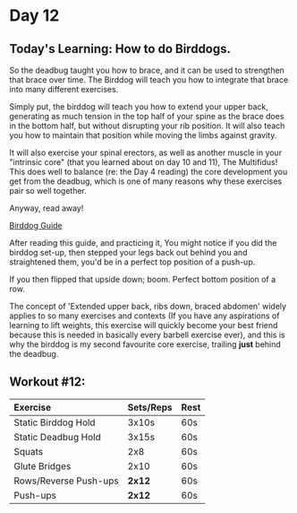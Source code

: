 # Day 12

## Today's Learning: How to do Birddogs.

So the deadbug taught you how to brace, and it can be used to strengthen that brace over time. The Birddog will teach you how to integrate that brace into many different exercises.

Simply put, the birddog will teach you how to extend your upper back, generating as much tension in the top half of your spine as the brace does in the bottom half, but without disrupting your rib position. It will also teach you how to maintain that position while moving the limbs against gravity.

It will also exercise your spinal erectors, as well as another muscle in your "intrinsic core" (that you learned about on day 10 and 11), The Multifidus! This does well to balance (re: the Day 4 reading) the core development you get from the deadbug, which is one of many reasons why these exercises pair so well together.

Anyway, read away!

[Birddog Guide](https://www.nick-e.com/bird-dog)

After reading this guide, and practicing it, You might notice if you did the birddog set-up, then stepped your legs back out behind you and straightened them, you'd be in a perfect top position of a push-up.

If you then flipped that upside down; boom. Perfect bottom position of a row.

The concept of 'Extended upper back, ribs down, braced abdomen' widely applies to so many exercises and contexts (If you have any aspirations of learning to lift weights, this exercise will quickly become your best friend because this is needed in basically every barbell exercise ever), and this is why the birddog is my second favourite core exercise, trailing **just** behind the deadbug.

## Workout #12:

|Exercise|Sets/Reps|Rest|
|:-|:-|:-|
|Static Birddog Hold|3x10s|60s|
|Static Deadbug Hold|3x15s|60s|
|Squats|2x8|60s|
|Glute Bridges|2x10|60s|
|Rows/Reverse Push-ups|**2x12**|60s|
|Push-ups|**2x12**|60s|